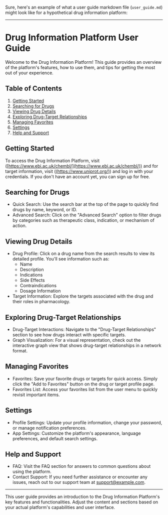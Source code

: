 Sure, here's an example of what a user guide markdown file (`user_guide.md`) might look like for a hypothetical drug information platform:

---

# Drug Information Platform User Guide

Welcome to the Drug Information Platform! This guide provides an overview of the platform's features, how to use them, and tips for getting the most out of your experience.

## Table of Contents

1. [Getting Started](#getting-started)
2. [Searching for Drugs](#searching-for-drugs)
3. [Viewing Drug Details](#viewing-drug-details)
4. [Exploring Drug-Target Relationships](#exploring-drug-target-relationships)
5. [Managing Favorites](#managing-favorites)
6. [Settings](#settings)
7. [Help and Support](#help-and-support)

## Getting Started

To access the Drug Information Platform, visit ([https://www.ebi.ac.uk/chembl/](https://www.ebi.ac.uk/chembl/)) and for target information, visit ([(https://www.uniprot.org/)](https://www.uniprot.org/)) and log in with your credentials. If you don't have an account yet, you can sign up for free.

## Searching for Drugs

- Quick Search: Use the search bar at the top of the page to quickly find drugs by name, keyword, or ID.
- Advanced Search: Click on the "Advanced Search" option to filter drugs by categories such as therapeutic class, indication, or mechanism of action.

## Viewing Drug Details

- Drug Profile: Click on a drug name from the search results to view its detailed profile. You'll see information such as:
  - Name
  - Description
  - Indications
  - Side Effects
  - Contraindications
  - Dosage Information
- Target Information: Explore the targets associated with the drug and their roles in pharmacology.

## Exploring Drug-Target Relationships

- Drug-Target Interactions: Navigate to the "Drug-Target Relationships" section to see how drugs interact with specific targets.
- Graph Visualization: For a visual representation, check out the interactive graph view that shows drug-target relationships in a network format.

## Managing Favorites

- Favorites: Save your favorite drugs or targets for quick access. Simply click the "Add to Favorites" button on the drug or target profile page.
- Favorites List: Access your favorites list from the user menu to quickly revisit important items.

## Settings

- Profile Settings: Update your profile information, change your password, or manage notification preferences.
- App Settings: Customize the platform's appearance, language preferences, and default search settings.

## Help and Support

- FAQ: Visit the FAQ section for answers to common questions about using the platform.
- Contact Support: If you need further assistance or encounter any issues, reach out to our support team at support@example.com.

---

This user guide provides an introduction to the Drug Information Platform's key features and functionalities. Adjust the content and sections based on your actual platform's capabilities and user interface.
